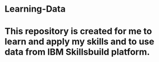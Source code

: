 # Learning-Data
# This repository is created for me to learn and apply my skills and to use data from IBM Skillsbuild platform.
